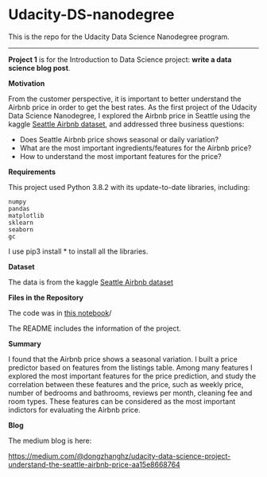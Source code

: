 # Udacity-DS-nanodegree

This is the repo for the Udacity Data Science Nanodegree program. 

---------
**Project 1** is for the Introduction to Data Science project: **write a data science blog post**. 


**Motivation**

From the customer perspective, it is important to better understand the Airbnb price in order to get the best rates. As the first project of the Udacity Data Science Nanodegree, I explored the Airbnb price in Seattle using the kaggle [Seattle Airbnb dataset](https://www.kaggle.com/airbnb/seattle), and addressed three business questions:

- Does Seattle Airbnb price shows seasonal or daily variation?
- What are the most important ingredients/features for the Airbnb price?
- How to understand the most important features for the price?



**Requirements**

This project used Python 3.8.2 with its update-to-date libraries, including:

    numpy
    pandas
    matplotlib
    sklearn
    seaborn
    gc

I use pip3 install * to install all the libraries. 


**Dataset**

The data is from the kaggle [Seattle Airbnb dataset](https://www.kaggle.com/airbnb/seattle)


**Files in the Repository**

The code was in [this notebook](https://github.com/dongzhang84/Udacity-DS-nanodegree/blob/master/Project_1/Seattle_Airbnb.ipynb)/

The README includes the information of the project. 


**Summary**

I found that the Airbnb price shows a seasonal variation. I built a price predictor based on features from the listings table. Among many features I explored the most important features for the price prediction, and study the correlation between these features and the price, such as weekly price, number of bedrooms and bathrooms, reviews per month, cleaning fee and room types. These features can be considered as the most important indictors for evaluating the Airbnb price.


**Blog**

The medium blog is here:

https://medium.com/@dongzhanghz/udacity-data-science-project-understand-the-seattle-airbnb-price-aa15e8668764
